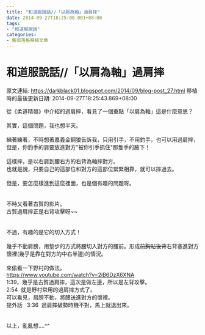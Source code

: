 ```yaml
---
title: "和道服說話//「以肩為軸」過肩摔"
date: 2014-09-27T18:25:00.001+08:00
tags: 
- "和道服說話"
categories:
- 舊部落格移植文章
---
```


# 和道服說話//「以肩為軸」過肩摔

原文連結: https://darkblack01.blogspot.com/2014/09/blog-post_27.html
移植時的最後更新日期: 2014-09-27T18:25:43.869+08:00

從《柔道精髓》中介紹的過肩摔，看見了一個重點「以肩為軸」這是什麼意思？<br /><br />其實，這個問題，我也想半天。<br /><br />練著練著，不時想著嘉義金鋼狼告訴我，只用引手，不用釣手，也可以用過肩摔，但是，你釣手的肩要放進對方"被你引手抓住"那隻手的腋下！<br /><br />這樣摔，是以右肩到腰右方的右背為軸摔對方。<br />也就是說，只要自己的這部位和對方的這部位緊緊相靠，就可以摔過去。<br /><br />但是，要怎麼樣進到這麼裡面，也是個有趣的問題呀。<br /><br /><br />不時又看著古賀的影片。<br />古賀過肩摔正是右背攻擊呀~~<br /><br /><br />不過，有趣的是它的切入方式！<br /><br />幾乎不動肩膀，用墊步的方式將腰切入對方的腰前。形成<strike>前胸貼後背</strike>右背塞進對方懷裡(幾乎是靠在對方的中右半邊)的情況。<br /><br />來偷看一下野村的做法。<br />https://www.youtube.com/watch?v=2iB6DzX6XNA<br />1:39，幾乎是古賀過肩摔，這次是做左邊，所以是左背攻擊。<br />2:54 &nbsp;就是野村常用的過肩摔方式了。<br />可以看見，肩膀不動，將腰送進對方的懷裡。<br />提外話 &nbsp; 3:36 &nbsp;過肩摔破勢時機不對，馬上就退出來。<br /><br /><br />以上，亂亂想....^^<br /><br />
